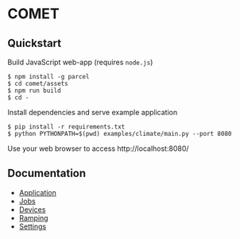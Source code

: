 # COMET

## Quickstart

Build JavaScript web-app (requires `node.js`)

    $ npm install -g parcel
    $ cd comet/assets
    $ npm run build
    $ cd -

Install dependencies and serve example application

    $ pip install -r requirements.txt
    $ python PYTHONPATH=$(pwd) examples/climate/main.py --port 8080

Use your web browser to access http://localhost:8080/

## Documentation

* [Application](doc/application.md)
* [Jobs](doc/jobs.md)
* [Devices](doc/devices.md)
* [Ramping](doc/ramping.md)
* [Settings](doc/settings.md)
